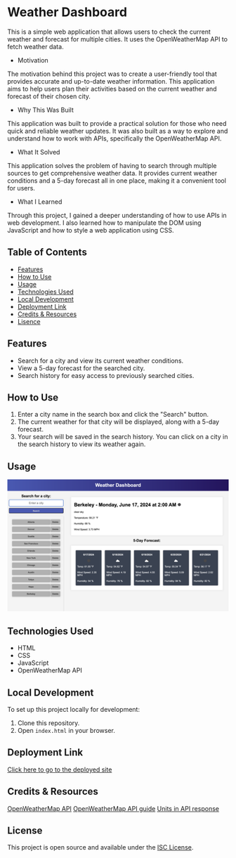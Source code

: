 # Weather Dashboard

This is a simple web application that allows users to check the current weather and forecast for multiple cities. It uses the OpenWeatherMap API to fetch weather data.

- Motivation

The motivation behind this project was to create a user-friendly tool that provides accurate and up-to-date weather information. This application aims to help users plan their activities based on the current weather and forecast of their chosen city.

- Why This Was Built

This application was built to provide a practical solution for those who need quick and reliable weather updates. It was also built as a way to explore and understand how to work with APIs, specifically the OpenWeatherMap API.

- What It Solved

This application solves the problem of having to search through multiple sources to get comprehensive weather data. It provides current weather conditions and a 5-day forecast all in one place, making it a convenient tool for users.

- What I Learned

Through this project, I gained a deeper understanding of how to use APIs in web development. I also learned how to manipulate the DOM using JavaScript and how to style a web application using CSS.

## Table of Contents

- [Features](#installation)
- [How to Use](#how-to-use)
- [Usage](#usage)
- [Technologies Used](#technologies-used)
- [Local Development](#local-development)
- [Deployment Link](#deployment-link)
- [Credits & Resources](#credits--resources)
- [Lisence](#license)

## Features

- Search for a city and view its current weather conditions.
- View a 5-day forecast for the searched city.
- Search history for easy access to previously searched cities.

## How to Use

1. Enter a city name in the search box and click the "Search" button.
2. The current weather for that city will be displayed, along with a 5-day forecast.
3. Your search will be saved in the search history. You can click on a city in the search history to view its weather again.

## Usage

![screenshot of the site in use](assets/images/screenshot.png)

## Technologies Used

- HTML
- CSS
- JavaScript
- OpenWeatherMap API

## Local Development

To set up this project locally for development:

1. Clone this repository.
2. Open `index.html` in your browser.

## Deployment Link

[Click here to go to the deployed site](https://geoschu.github.io/weather-dashboard/)

## Credits & Resources

[OpenWeatherMap API](https://openweathermap.org/api)
[OpenWeatherMap API guide](https://openweathermap.org/guide)
[Units in API response](https://openweathermap.org/weather-data)

## License

This project is open source and available under the [ISC License](LICENSE).
